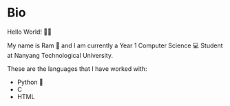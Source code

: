 # Bio

Hello World! 👋😄

My name is Ram 🐏 and I am currently a Year 1 Computer Science 💻 Student at Nanyang Technological University.

These are the languages that I have worked with:
- Python 🐍
- C 
- HTML
